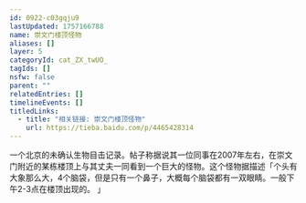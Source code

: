 ```yaml
---
id: 0922-c03gqju9
lastUpdated: 1757166788
name: 崇文门楼顶怪物
aliases: []
layer: 5
categoryId: cat_ZX_twUO_
tagIds: []
nsfw: false
parent: ""
relatedEntries: []
timelineEvents: []
titledLinks:
  - title: "相关链接: 崇文门楼顶怪物"
    url: https://tieba.baidu.com/p/4465428314
---
```


一个北京的未确认生物目击记录。帖子称据说其一位同事在2007年左右，在崇文门附近的某栋楼顶上与其丈夫一同看到一个巨大的怪物。这个怪物据描述「个头有大象那么大，4个脑袋，但是只有一个鼻子，大概每个脑袋都有一双眼睛。一般下午2-3点在楼顶出现的。 」